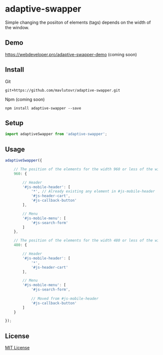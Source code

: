 # adaptive-swapper
Simple changing the posiiton of elements (tags) depends on the width of the window.

## Demo

https://webdeveloper.pro/adaptive-swapper-demo (coming soon)

## Install

Git

```
git+https://github.com/mavlutovr/adaptive-swapper.git
```

Npm (coming soon)

```
npm install adaptive-swapper --save
```

## Setup

```javascript
import adaptiveSwapper from 'adaptive-swapper';
```

## Usage

```javascript
adaptiveSwapper({

    // The position of the elements for the width 960 or less of the window
    960: {

        // Header
        '#js-mobile-header': [
            '*', // Already existing any element in #js-mobile-header
            '#js-header-cart',
            '#js-callback-button'
        ],

        // Menu
        '#js-mobile-menu': [
            '#js-search-form'
        ]
    },

	// The position of the elements for the width 480 or less of the window
    480: {

        // Header
        '#js-mobile-header': [
            '*',
            '#js-header-cart'
        ],

        // Menu
        '#js-mobile-menu': [
            '#js-search-form',
            
            // Moved from #js-mobile-header
            '#js-callback-button'
        ]
    }

});
```

## License

[MIT License](https://github.com/mavlutovr/adaptive-swapper/blob/main/LICENSE)